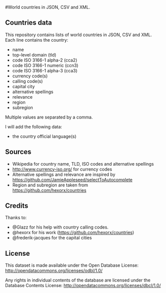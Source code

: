 #World countries in JSON, CSV and XML.
## Countries data
This repository contains lists of world countries in JSON, CSV and XML. Each line contains the country:

 - name
 - top-level domain (tld)
 - code ISO 3166-1 alpha-2 (cca2)
 - code ISO 3166-1 numeric (ccn3)
 - code ISO 3166-1 alpha-3 (cca3)
 - currency code(s)
 - calling code(s)
 - capital city
 - alternative spellings
 - relevance
 - region
 - subregion

Multiple values are separated by a comma.

I will add the following data:
 - the country official language(s)

## Sources
 - Wikipedia for country name, TLD, ISO codes and alternative spellings
 - http://www.currency-iso.org/ for currency codes
 - Alternative spellings and relevance are inspired by https://github.com/JamieAppleseed/selectToAutocomplete
 - Region and subregion are taken from https://github.com/hexorx/countries

## Credits
Thanks to:
 - @Glazz for his help with country calling codes.
 - @hexorx for his work (https://github.com/hexorx/countries)
 - @frederik-jacques for the capital cities

## License
This dataset is made available under the Open Database License: 
http://opendatacommons.org/licenses/odbl/1.0/

Any rights in individual contents of the database are licensed under the Database Contents License: 
http://opendatacommons.org/licenses/dbcl/1.0/
